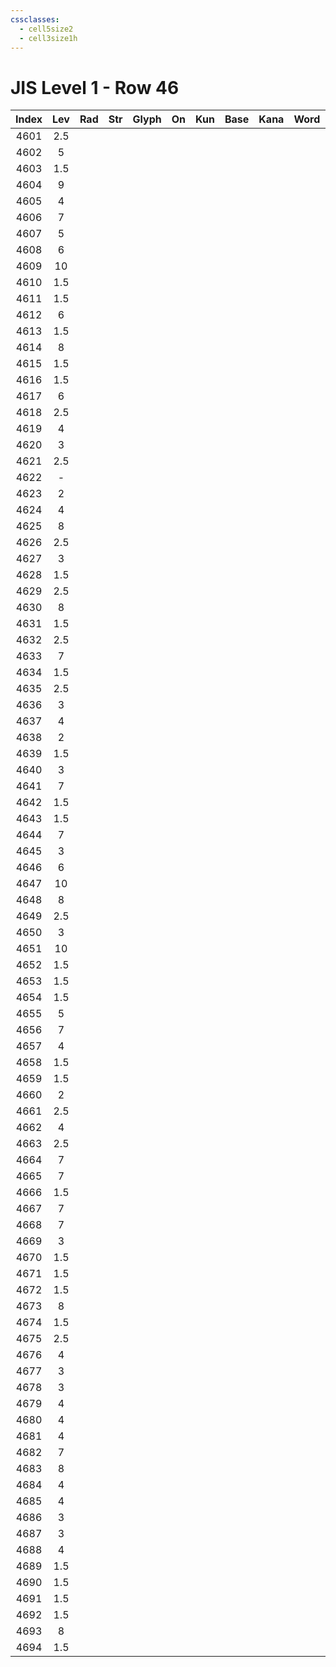 ```yaml
---
cssclasses:
  - cell5size2
  - cell3size1h
---
```


# JIS Level 1 - Row 46

| Index | Lev | Rad | Str | Glyph | On  | Kun | Base | Kana | Word | Reading |
|:-----:|:---:|:---:|:---:|:-----:|:---:|:---:|:---- |:---- |:---- |:------- |
| 4601  | 2.5 |     |     |       |     |     |      |      |      |         |
| 4602  |  5  |     |     |       |     |     |      |      |      |         |
| 4603  | 1.5 |     |     |       |     |     |      |      |      |         |
| 4604  |  9  |     |     |       |     |     |      |      |      |         |
| 4605  |  4  |     |     |       |     |     |      |      |      |         |
| 4606  |  7  |     |     |       |     |     |      |      |      |         |
| 4607  |  5  |     |     |       |     |     |      |      |      |         |
| 4608  |  6  |     |     |       |     |     |      |      |      |         |
| 4609  | 10  |     |     |       |     |     |      |      |      |         |
| 4610  | 1.5 |     |     |       |     |     |      |      |      |         |
| 4611  | 1.5 |     |     |       |     |     |      |      |      |         |
| 4612  |  6  |     |     |       |     |     |      |      |      |         |
| 4613  | 1.5 |     |     |       |     |     |      |      |      |         |
| 4614  |  8  |     |     |       |     |     |      |      |      |         |
| 4615  | 1.5 |     |     |       |     |     |      |      |      |         |
| 4616  | 1.5 |     |     |       |     |     |      |      |      |         |
| 4617  |  6  |     |     |       |     |     |      |      |      |         |
| 4618  | 2.5 |     |     |       |     |     |      |      |      |         |
| 4619  |  4  |     |     |       |     |     |      |      |      |         |
| 4620  |  3  |     |     |       |     |     |      |      |      |         |
| 4621  | 2.5 |     |     |       |     |     |      |      |      |         |
| 4622  |  -  |     |     |       |     |     |      |      |      |         |
| 4623  |  2  |     |     |       |     |     |      |      |      |         |
| 4624  |  4  |     |     |       |     |     |      |      |      |         |
| 4625  |  8  |     |     |       |     |     |      |      |      |         |
| 4626  | 2.5 |     |     |       |     |     |      |      |      |         |
| 4627  |  3  |     |     |       |     |     |      |      |      |         |
| 4628  | 1.5 |     |     |       |     |     |      |      |      |         |
| 4629  | 2.5 |     |     |       |     |     |      |      |      |         |
| 4630  |  8  |     |     |       |     |     |      |      |      |         |
| 4631  | 1.5 |     |     |       |     |     |      |      |      |         |
| 4632  | 2.5 |     |     |       |     |     |      |      |      |         |
| 4633  |  7  |     |     |       |     |     |      |      |      |         |
| 4634  | 1.5 |     |     |       |     |     |      |      |      |         |
| 4635  | 2.5 |     |     |       |     |     |      |      |      |         |
| 4636  |  3  |     |     |       |     |     |      |      |      |         |
| 4637  |  4  |     |     |       |     |     |      |      |      |         |
| 4638  |  2  |     |     |       |     |     |      |      |      |         |
| 4639  | 1.5 |     |     |       |     |     |      |      |      |         |
| 4640  |  3  |     |     |       |     |     |      |      |      |         |
| 4641  |  7  |     |     |       |     |     |      |      |      |         |
| 4642  | 1.5 |     |     |       |     |     |      |      |      |         |
| 4643  | 1.5 |     |     |       |     |     |      |      |      |         |
| 4644  |  7  |     |     |       |     |     |      |      |      |         |
| 4645  |  3  |     |     |       |     |     |      |      |      |         |
| 4646  |  6  |     |     |       |     |     |      |      |      |         |
| 4647  | 10  |     |     |       |     |     |      |      |      |         |
| 4648  |  8  |     |     |       |     |     |      |      |      |         |
| 4649  | 2.5 |     |     |       |     |     |      |      |      |         |
| 4650  |  3  |     |     |       |     |     |      |      |      |         |
| 4651  | 10  |     |     |       |     |     |      |      |      |         |
| 4652  | 1.5 |     |     |       |     |     |      |      |      |         |
| 4653  | 1.5 |     |     |       |     |     |      |      |      |         |
| 4654  | 1.5 |     |     |       |     |     |      |      |      |         |
| 4655  |  5  |     |     |       |     |     |      |      |      |         |
| 4656  |  7  |     |     |       |     |     |      |      |      |         |
| 4657  |  4  |     |     |       |     |     |      |      |      |         |
| 4658  | 1.5 |     |     |       |     |     |      |      |      |         |
| 4659  | 1.5 |     |     |       |     |     |      |      |      |         |
| 4660  |  2  |     |     |       |     |     |      |      |      |         |
| 4661  | 2.5 |     |     |       |     |     |      |      |      |         |
| 4662  |  4  |     |     |       |     |     |      |      |      |         |
| 4663  | 2.5 |     |     |       |     |     |      |      |      |         |
| 4664  |  7  |     |     |       |     |     |      |      |      |         |
| 4665  |  7  |     |     |       |     |     |      |      |      |         |
| 4666  | 1.5 |     |     |       |     |     |      |      |      |         |
| 4667  |  7  |     |     |       |     |     |      |      |      |         |
| 4668  |  7  |     |     |       |     |     |      |      |      |         |
| 4669  |  3  |     |     |       |     |     |      |      |      |         |
| 4670  | 1.5 |     |     |       |     |     |      |      |      |         |
| 4671  | 1.5 |     |     |       |     |     |      |      |      |         |
| 4672  | 1.5 |     |     |       |     |     |      |      |      |         |
| 4673  |  8  |     |     |       |     |     |      |      |      |         |
| 4674  | 1.5 |     |     |       |     |     |      |      |      |         |
| 4675  | 2.5 |     |     |       |     |     |      |      |      |         |
| 4676  |  4  |     |     |       |     |     |      |      |      |         |
| 4677  |  3  |     |     |       |     |     |      |      |      |         |
| 4678  |  3  |     |     |       |     |     |      |      |      |         |
| 4679  |  4  |     |     |       |     |     |      |      |      |         |
| 4680  |  4  |     |     |       |     |     |      |      |      |         |
| 4681  |  4  |     |     |       |     |     |      |      |      |         |
| 4682  |  7  |     |     |       |     |     |      |      |      |         |
| 4683  |  8  |     |     |       |     |     |      |      |      |         |
| 4684  |  4  |     |     |       |     |     |      |      |      |         |
| 4685  |  4  |     |     |       |     |     |      |      |      |         |
| 4686  |  3  |     |     |       |     |     |      |      |      |         |
| 4687  |  3  |     |     |       |     |     |      |      |      |         |
| 4688  |  4  |     |     |       |     |     |      |      |      |         |
| 4689  | 1.5 |     |     |       |     |     |      |      |      |         |
| 4690  | 1.5 |     |     |       |     |     |      |      |      |         |
| 4691  | 1.5 |     |     |       |     |     |      |      |      |         |
| 4692  | 1.5 |     |     |       |     |     |      |      |      |         |
| 4693  |  8  |     |     |       |     |     |      |      |      |         |
| 4694  | 1.5 |     |     |       |     |     |      |      |      |         |
